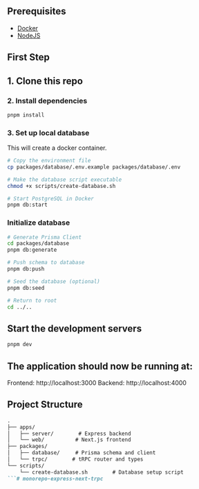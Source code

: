 ## Prerequisites
- [Docker](https://docs.docker.com/get-docker/)
- [NodeJS](https://nodejs.org/en/download/)

## First Step

## 1. Clone this repo

### 2. Install dependencies
```bash
pnpm install
```

### 3. Set up local database
This will create a docker container.

```bash
# Copy the environment file
cp packages/database/.env.example packages/database/.env
```

```bash
# Make the database script executable
chmod +x scripts/create-database.sh

# Start PostgreSQL in Docker
pnpm db:start
```

### Initialize database
```bash
# Generate Prisma Client
cd packages/database
pnpm db:generate

# Push schema to database
pnpm db:push

# Seed the database (optional)
pnpm db:seed

# Return to root
cd ../..
```

## Start the development servers

```bash
pnpm dev
```

## The application should now be running at:

Frontend: http://localhost:3000
Backend: http://localhost:4000

## Project Structure

```md
.
├── apps/
│   ├── server/        # Express backend
│   └── web/          # Next.js frontend
├── packages/
│   ├── database/     # Prisma schema and client
│   └── trpc/        # tRPC router and types
└── scripts/
    └── create-database.sh        # Database setup script
```# monorepo-express-next-trpc
